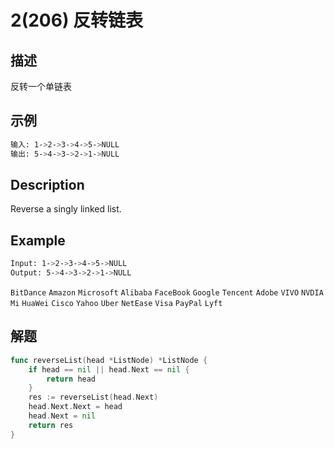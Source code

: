 # 2(206) 反转链表
## 描述

反转一个单链表

## 示例

```bash
输入: 1->2->3->4->5->NULL
输出: 5->4->3->2->1->NULL
``` 

## Description

Reverse a singly linked list.

## Example

```bash
Input: 1->2->3->4->5->NULL
Output: 5->4->3->2->1->NULL
```

`BitDance` `Amazon` `Microsoft` `Alibaba` `FaceBook` `Google` `Tencent` `Adobe` `VIVO` `NVDIA` `Mi` `HuaWei` `Cisco` `Yahoo` `Uber` `NetEase` `Visa` `PayPal` `Lyft`

## 解题

```go
func reverseList(head *ListNode) *ListNode {
	if head == nil || head.Next == nil {
		return head
	}
	res := reverseList(head.Next)
	head.Next.Next = head
	head.Next = nil
	return res
}
```